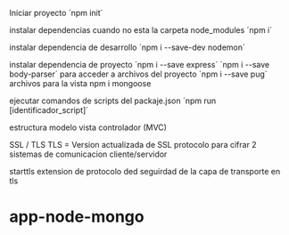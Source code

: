 Iniciar proyecto
´npm init´

instalar dependencias cuando no esta la carpeta node_modules
´npm i´

instalar dependencia de desarrollo
´npm i --save-dev nodemon´

instalar dependencia de proyecto
´npm i --save express´
´npm i --save body-parser´ para acceder a archivos del proyecto
´npm i --save pug´ archivos para la vista
npm i mongoose

ejecutar comandos de scripts del packaje.json
´npm run [identificador_script]´

estructura modelo vista controlador (MVC)

SSL / TLS
TLS = Version actualizada de SSL
protocolo para cifrar 2 sistemas de comunicacion cliente/servidor

starttls
extension de protocolo ded seguirdad de la capa de transporte en tls
# app-node-mongo
